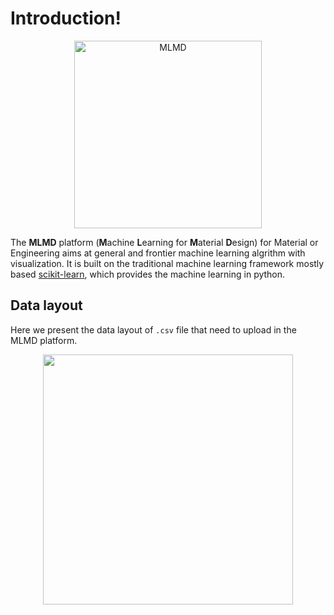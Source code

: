 # Introduction!

<p align="center">
  <img src="https://user-images.githubusercontent.com/61132191/231174459-96d33cdf-9f6f-4296-ba9f-31d11056ef12.jpg?raw=true" width="300px"  alt="MLMD"/>
</div>
</p>

The **MLMD** platform (**M**achine **L**earning for **M**aterial **D**esign) for Material or Engineering aims at general and frontier machine learning algrithm with visualization. It is built on the traditional machine learning framework mostly based [scikit-learn](https://scikit-learn.org/stable/index.html), which provides the machine learning in python. 

## Data layout

Here we present the data layout of `.csv` file that need to upload in the MLMD platform.

<p align="center">
  <img src="https://user-images.githubusercontent.com/61132191/231178382-aa223924-f1cb-4e0e-afa1-08c536111f3a.jpg?raw=true" , width="400px" />
</p>



